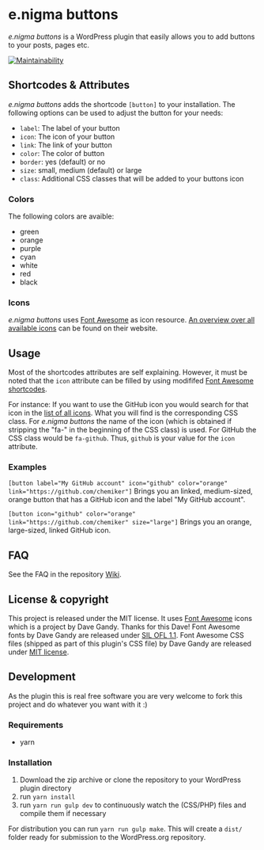 # e.nigma buttons

*e.nigma buttons* is a WordPress plugin that easily allows you to add buttons to your posts, pages etc.

[![Maintainability](https://api.codeclimate.com/v1/badges/23718d5d9155f120cb77/maintainability)](https://codeclimate.com/github/chemiker/e.nigma-buttons/maintainability)

## Shortcodes & Attributes
*e.nigma buttons* adds the shortcode `[button]` to your installation. The following options can be used to adjust the button for your needs:

* `label`: The label of your button
* `icon`: The icon of your button
* `link`: The link of your button
* `color`: The color of button
* `border`: yes (default) or no
* `size`: small, medium (default) or large
* `class`: Additional CSS classes that will be added to your buttons icon

### Colors
The following colors are avaible:
* green
* orange
* purple
* cyan
* white
* red
* black

### Icons
*e.nigma buttons* uses [Font Awesome](http://fontawesome.io/) as icon resource. [An overview over all available icons](http://fontawesome.io/icons/) can be found on their website.

## Usage
Most of the shortcodes attributes are self explaining. However, it must be noted that the `icon` attribute can be filled by using modififed [Font Awesome shortcodes](http://fontawesome.io/icons/).

For instance: If you want to use the GitHub icon you would search for that icon in the [list of all icons](http://fontawesome.io/icons/). What you will find is the corresponding CSS class. For *e.nigma buttons* the name of the icon (which is obtained if stripping the "fa-" in the beginning of the CSS class) is used. For GitHub the CSS class would be `fa-github`. Thus, `github` is your value for the `icon` attribute.

### Examples
`[button label="My GitHub account" icon="github" color="orange" link="https://github.com/chemiker"]`
Brings you an linked, medium-sized, orange button that has a GitHub icon and the label "My GitHub account".

`[button icon="github" color="orange" link="https://github.com/chemiker" size="large"]`
Brings you an orange, large-sized, linked GitHub icon.

## FAQ

See the FAQ in the repository [Wiki](https://github.com/chemiker/enigma-buttons/wiki).

## License & copyright
This project is released under the MIT license. It uses [Font Awesome](http://fontawesome.io) icons which is a project by Dave Gandy. Thanks for this Dave! Font Awesome fonts by Dave Gandy are released under [SIL OFL 1.1](http://scripts.sil.org/OFL). Font Awesome CSS files (shipped as part of this plugin's CSS file) by Dave Gandy are released under [MIT license](https://opensource.org/licenses/MIT).

## Development
As the plugin this is real free software you are very welcome to fork this project and do whatever you want with it :)

### Requirements
* yarn

### Installation
1. Download the zip archive or clone the repository to your WordPress plugin directory
2. run `yarn install`
4. run `yarn run gulp dev` to continuously watch the (CSS/PHP) files and compile them if necessary

For distribution you can run `yarn run gulp make`. This will create a `dist/` folder ready for submission to the WordPress.org repository.